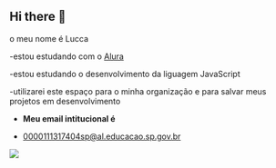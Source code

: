 ## Hi there 👋

o meu nome é Lucca

-estou estudando com o [Alura](https://www.alura.com.br) 

-estou estudando o desenvolvimento da liguagem JavaScript

-utilizarei este espaço para o minha organização e para salvar meus projetos em desenvolvimento 

- **Meu email intitucional é**

- 0000111317404sp@al.educacao.sp.gov.br

 ![](https://media1.tenor.com/m/6HdySNL-OGEAAAAC/peace-out-peace-sign.gif)
 
